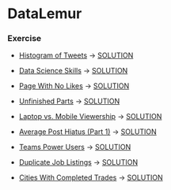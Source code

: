 # DataLemur

### Exercise

-  [Histogram of Tweets](https://datalemur.com/questions/sql-histogram-tweets) -> [SOLUTION](./src/01_histogram_of_tweets.sql)

-  [Data Science Skills](https://datalemur.com/questions/matching-skills) -> [SOLUTION](src/02_data_science_skill.sql)

-  [Page With No Likes](https://datalemur.com/questions/sql-page-with-no-likes) -> [SOLUTION](src/03_pages_with_no_likes.sql)

-  [Unfinished Parts](https://datalemur.com/questions/tesla-unfinished-parts) -> [SOLUTION](src/04_unfinished_parts.sql)

-  [Laptop vs. Mobile Viewership](https://datalemur.com/questions/laptop-mobile-viewership) -> [SOLUTION](src/05_laptops_vs_mobile_viewership.sql)

-  [Average Post Hiatus (Part 1)](https://datalemur.com/questions/sql-average-post-hiatus-1) -> [SOLUTION](src/06_average_post_hiatus.sql)

-  [Teams Power Users](https://datalemur.com/questions/teams-power-users) -> [SOLUTION](src/07_teams_power_users.sql)

-  [Duplicate Job Listings](https://datalemur.com/questions/duplicate-job-listings) -> [SOLUTION](src/08_duplicate_job_listings.sql)

-  [Cities With Completed Trades](https://datalemur.com/questions/completed-trades) -> [SOLUTION](src/09_cities_with_completed_trades.sql)